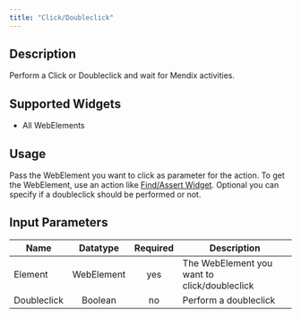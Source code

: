 ```yaml
---
title: "Click/Doubleclick"
---
```

## Description
Perform a Click or Doubleclick and wait for Mendix activities.

## Supported Widgets
 + All WebElements

## Usage
Pass the WebElement you want to click as parameter for the action. To get the WebElement, use an action like [Find/Assert Widget](FindAssert+Widget).
Optional you can specify if a doubleclick should be performed or not.

## Input Parameters

Name | Datatype | Required | Description
---- |:--------:| :-------:|---------------
Element | WebElement | yes | The WebElement you want to click/doubleclick
Doubleclick | Boolean |no | Perform a doubleclick
